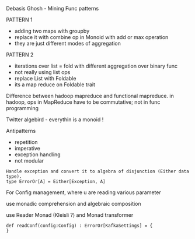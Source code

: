 
Debasis Ghosh - Mining Func patterns

PATTERN 1
* adding two maps with groupby
* replace it with combine op in Monoid with add or max operation
* they are just different modes of aggregation

PATTERN 2
* iterations over list = fold with different aggregation over binary func
* not really using list ops
* replace List with Foldable
* its a map reduce on Foldable trait

Difference between hadoop mapreduce and functional mapreduce.  in hadoop, ops in MapReduce have to be commutative; not in func programming

Twitter algebird - everythin is a monoid !

Antipatterns
* repetition
* imperative
* exception handling
* not modular

```
Handle exception and convert it to algebra of disjunction (Either data type). 
type ErrorOr[A] = Either[Exception, A]
```

For Config management, where u are reading various parameter

use monadic comprehension and algebraic composition

use Reader Monad (Kleisli ?) and Monad transformer 

```
def readConf(config:Config) : ErrorOr[KafkaSettings] = {
}
```

